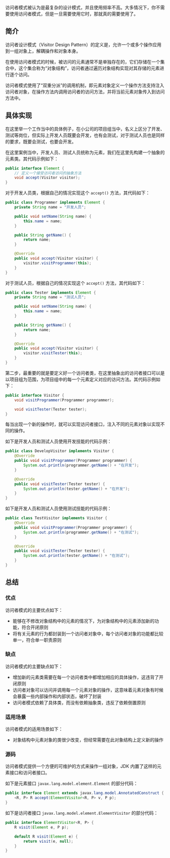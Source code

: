 
访问者模式被认为是最复杂的设计模式，并且使用频率不高。大多情况下，你不需要使用访问者模式，但是一旦需要使用它时，那就真的需要使用了。

<!--more-->

## 简介

访问者设计模式（Visitor Design Pattern）的定义是，允许一个或多个操作应用到一组对象上，解耦操作和对象本身。

在使用访问者模式的时候，被访问的元素通常不是单独存在的，它们存储在一个集合中，这个集合称为“对象结构”，访问者通过遍历对象结构实现对其存储的元素进行逐个访问。

访问者模式使用了“双重分派”的调用机制，即元素对象定义一个操作方法支持注入访问者对象，在操作方法内调用访问者的访问方法，并将当前元素对象传入到访问方法中。

## 具体实现

在这里举一个工作当中的具体例子，在小公司的项目组当中，名义上区分了开发、测试等岗位，但实际上开发人员既要会开发，也有会测试，对于测试人员也是同样的要求，既要会测试，也要会开发。

在这里案例当中，开发人员、测试人员统称为元素，我们在这里先构建一个抽象的元素类。其代码示例如下：

```java
public interface Element {
    // 定义一个接受访问者访问的抽象方法
    void accept(Visitor visitor);
}
```

对于开发人员类，根据自己的情况实现这个 `accept()` 方法，其代码如下：

```java
public class Programmer implements Element {
    private String name = "开发人员";

    public void setName(String name) {
        this.name = name;
    }

    public String getName() {
        return name;
    }

    @Override
    public void accept(Visitor visitor) {
        visitor.visitProgrammer(this);
    }
}
```

对于测试人员，根据自己的情况实现这个 `accept()` 方法，其代码如下：

```java
public class Tester implements Element {
    private String name = "测试人员";

    public void setName(String name) {
        this.name = name;
    }

    public String getName() {
        return name;
    }

    @Override
    public void accept(Visitor visitor) {
        visitor.visitTester(this);
    }
}
```

第二步，最重要的就是要定义好一个访问者类，在这里抽象出的访问者接口可以是以项目组为范围，为项目组中的每一个元素定义对应的访问方法。其代码示例如下：

```java
public interface Visitor {
    void visitProgrammer(Programmer programmer);

    void visitTester(Tester tester);
}
```

每当出现一个新的操作时，就可以实现访问者接口，注入不同的元素对象以实现不同的操作。

如下是开发人员和测试人员使用开发技能的代码示例：

```java
public class DevelopVisitor implements Visitor {
    @Override
    public void visitProgrammer(Programmer programmer) {
        System.out.println(programmer.getName() + "在开发");
    }

    @Override
    public void visitTester(Tester tester) {
        System.out.println(tester.getName() + "在开发");
    }
}
```

如下是开发人员和测试人员使用测试技能的代码示例：

```java
public class TestVisitor implements Visitor {
    @Override
    public void visitProgrammer(Programmer programmer) {
        System.out.println(programmer.getName() + "在测试");
    }

    @Override
    public void visitTester(Tester tester) {
        System.out.println(tester.getName() + "在测试");
    }
}
```

## 总结

### 优点

访问者模式的主要优点如下：

- 能够在不修改对象结构中的元素的情况下，为对象结构中的元素添加新的功能，符合开闭原则
- 将有关元素的行为都封装到一个访问者对象中，每个访问者对象的功能都比较单一，符合单一职责原则

### 缺点

访问者模式的主要缺点如下：

- 增加新的元素类需要在每一个访问者类中都增加相应的具体操作，这违背了开闭原则
- 访问者对象可以访问并调用每一个元素对象的操作，这意味着元素对象有时候会暴露一些内部操作和内部状态，破坏了封装
- 访问者模式依赖了具体类，而没有依赖抽象类，违反了依赖倒置原则

### 适用场景

访问者模式的适用场景如下：

- 对象结构中元素对象的类很少改变，但经常需要在此对象结构上定义新的操作

### 源码

访问者模式提供一个方便的可维护的方式来操作一组对象，JDK 内置了这样的元素接口和访问者接口。

如下是元素接口 `javax.lang.model.element.Element` 的部分代码：

```java
public interface Element extends javax.lang.model.AnnotatedConstruct {
    <R, P> R accept(ElementVisitor<R, P> v, P p);
}
```

如下是访问者接口 `javax.lang.model.element.ElementVisitor` 的部分代码：

```java
public interface ElementVisitor<R, P> {
    R visit(Element e, P p);

    default R visit(Element e) {
        return visit(e, null);
    }
}
```

